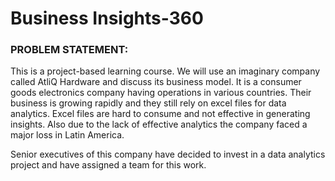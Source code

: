 # Business Insights-360

### PROBLEM STATEMENT:
This is a project-based learning course. We will use an imaginary company called AtliQ Hardware and discuss its business model. It is a consumer goods electronics company having operations in various countries. Their business is growing rapidly and they still rely on excel files for data analytics. Excel files are hard to consume and not effective in generating insights. Also due to the lack of effective analytics the company faced a major loss in Latin America.



Senior executives of this company have decided to invest in a data analytics project and have assigned a team for this work.
